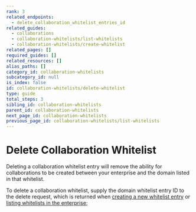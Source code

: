 ```yaml
---
rank: 3
related_endpoints:
  - delete_collaboration_whitelist_entries_id
related_guides:
  - collaborations
  - collaboration-whitelists/list-whitelists
  - collaboration-whitelists/create-whitelist
related_pages: []
required_guides: []
related_resources: []
alias_paths: []
category_id: collaboration-whitelists
subcategory_id: null
is_index: false
id: collaboration-whitelists/delete-whitelist
type: guide
total_steps: 3
sibling_id: collaboration-whitelists
parent_id: collaboration-whitelists
next_page_id: collaboration-whitelists
previous_page_id: collaboration-whitelists/list-whitelists
---
```


<!-- alex disable whitelist -->

# Delete Collaboration Whitelist

Deleting a collaboration whitelist entry will remove the ability for
collaborations to be created between your enterprise and the domain listed in
that whitelist.

To delete a collaboration whitelist, supply the domain whitelist entry ID to
the delete request, which is returned when [creating a new whitelist entry][create]
or [listing whitelists in the enterprise][list];

<Samples id='delete_collaboration_whitelist_entries_id' >

</Samples>

[create]: guide://collaboration-whitelists/create-whitelist
[list]: guide://collaboration-whitelists/list-whitelists
